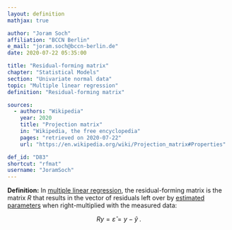 ```yaml
---
layout: definition
mathjax: true

author: "Joram Soch"
affiliation: "BCCN Berlin"
e_mail: "joram.soch@bccn-berlin.de"
date: 2020-07-22 05:35:00

title: "Residual-forming matrix"
chapter: "Statistical Models"
section: "Univariate normal data"
topic: "Multiple linear regression"
definition: "Residual-forming matrix"

sources:
  - authors: "Wikipedia"
    year: 2020
    title: "Projection matrix"
    in: "Wikipedia, the free encyclopedia"
    pages: "retrieved on 2020-07-22"
    url: "https://en.wikipedia.org/wiki/Projection_matrix#Properties"

def_id: "D83"
shortcut: "rfmat"
username: "JoramSoch"
---
```



**Definition:** In [multiple linear regression](/D/mlr), the residual-forming matrix is the matrix $R$ that results in the vector of residuals left over by [estimated parameters](/D/emat) when right-multiplied with the measured data:

$$ \label{eq:pm}
Ry = \hat{\varepsilon} = y - \hat{y} \; .
$$